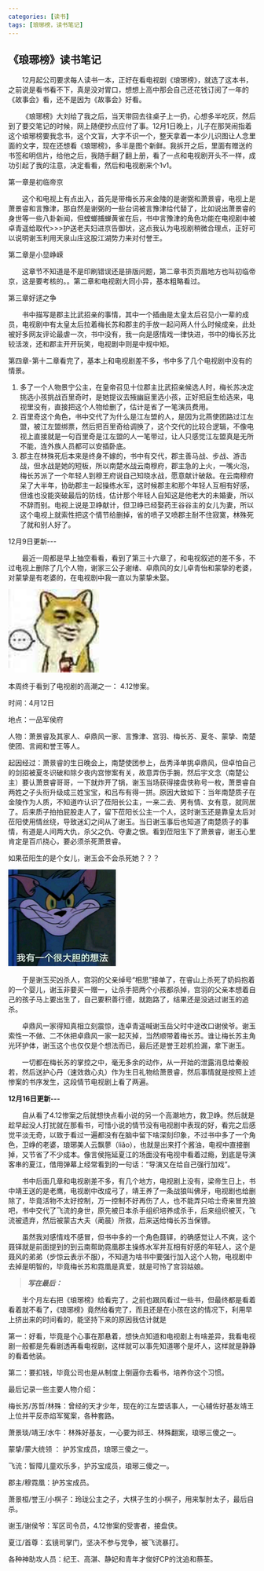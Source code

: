 ```yaml
---
categories: [读书]
tags: [琅琊榜，读书笔记]
---
```


## 《琅琊榜》读书笔记

&emsp;&emsp;12月起公司要求每人读书一本，正好在看电视剧《琅琊榜》，就选了这本书，之前说是看书看不下，真是没对胃口，想想上高中那会自己还花钱订阅了一年的《故事会》看，还不是因为《故事会》好看。

&emsp;&emsp;《琅琊榜》大刘给了我之后，当天带回去往桌子上一扔，心想多半吃灰，然后到了要交笔记的时候，网上随便抄点应付了事。12月1日晚上，儿子在那哭闹指着这个琅琊榜要我念书，这个文盲，大字不识一个，整天拿着一本少儿识图让人念里面的文字，现在还想看《琅琊榜》，多半是图个新鲜。我拆开之后，里面有赠送的书签和明信片，给他之后，我随手翻了翻上册，看了一点和电视剧开头不一样，成功引起了我的注意，决定看看，然后和电视剧来个1v1。

第一章是初临帝京

&emsp;&emsp;这个和电视上有点出入，首先是带梅长苏来金陵的是谢弼和萧景睿，电视上是萧景睿和言豫津，那自然是谢弼的一些台词被言豫津给代替了，比如说出萧景睿的身世等一些八卦新闻，但螳螂捕蝉黄雀在后，书中言豫津的角色功能在电视剧中被卓青遥给取代>>>护送老夫妇进京告御状，这点我认为电视剧稍微合理点，正好可以说明谢玉利用天泉山庄这股江湖势力来对付誉王。

第二章是小显峥嵘

&emsp;&emsp;这章节不知道是不是印刷错误还是排版问题，第二章书页页眉地方也叫初临帝京，这是要考核的。。第二章和电视剧大同小异，基本粗略看过。

第三章好逑之争

&emsp;&emsp;书中描写是郡主比武招亲的事情，其中一个插曲是太皇太后召见小一辈的成员，电视剧中有太皇太后拉着梅长苏和郡主的手放一起问两人什么时候成亲，此处被好多网友评论最虐一次，书中没有，我一向是感情戏一律快进，书中的梅长苏比较活泼，还和郡主开开玩笑，电视剧中则是中规中矩。

第四章-第十二章看完了，基本上和电视剧差不多，书中多了几个电视剧中没有的情景。

1.	多了一个人物景宁公主，在皇帝召见十位郡主比武招亲候选人时，梅长苏决定挑选小孩挑战百里奇时，是她提议去掖幽庭里选小孩，正好把庭生给选来，电视里没有，直接把这个人物给删了，估计是省了一笔演员费用。
2.	百里奇这个角色，书中交代了为什么是江左盟的人，是因为北燕使团路过江左盟，被江左盟绑票，然后把百里奇给调换了，这个交代的比较合逻辑，不像电视上直接就是一句百里奇是江左盟的人一笔带过，让人只感觉江左盟真是无所不能，连外族人员都可以安插卧底。
3.	郡主在林殊死后本来是终身不嫁的，书中有交代，郡主善马战、步战、游击战，但水战是她的短板，所以南楚水战云南穆府，郡主急的上火，一嘴火泡，梅长苏派了一个年轻人到穆王府说自己知晓水战，愿意献计破敌。在云南穆府呆了大半年，协助郡主一起操练水军，这时候郡主和那个年轻人互相有好感，但谁也没能突破最后的防线，估计那个年轻人自知这是他老大的未婚妻，所以不辞而别。电视上说是卫峥献计，但卫峥已经娶药王谷谷主的女儿为妻，所以这个电视上就索性把这个情节给删掉，省的喷子又喷郡主耐不住寂寞，林殊死了就和别人好了。

12月9日更新---

&emsp;&emsp;最近一周都是早上抽空看看，看到了第三十六章了，和电视叙述的差不多，不过电视上删除了几个人物，谢家三公子谢绪、卓鼎风的女儿卓青怡和蒙挚的老婆，对蒙挚是有老婆的，在电视剧中我一直以为蒙挚未娶。

![](/upload/201610/image-1.png)

本周终于看到了电视剧的高潮之一：  4.12惨案。

时间：4月12日

地点：一品军侯府

人物：萧景睿及其家人、卓鼎风一家、言豫津、宫羽、梅长苏、夏冬、蒙挚、南楚使团、言阙和誉王等人。

起因经过：萧景睿的生日晚会上，南楚使团参上，岳秀泽单挑卓鼎风，但卓怕自己的剑招被夏冬识破和除夕夜内宫惨案有关，故意弄伤手腕，然后宇文念（南楚公主）要认萧景睿哥哥，一下就炸开了锅，谢玉当场获得接盘侠称号一枚，萧景睿自两姓之子头衔升级成三姓宝宝，和吕布有得一拼。原因大致如下：当年南楚质子在金陵作为人质，不知道咋认识了莅阳长公主，一来二去、男有情、女有意，就同居了。后来质子拍拍屁股走人了，留下莅阳长公主一个人，这时谢玉还是靠皇太后对莅阳使用情丝绕，导致迷幻之间从了谢玉。当日谢玉事后也知道了南楚质子的事情，有道是人间两大仇，杀父之仇、夺妻之恨。看到莅阳生下了萧景睿，谢玉心里肯定是百爪挠心，要必须杀死萧景睿。
 
如果莅阳生的是个女儿，谢玉会不会杀死她？？？

![](/upload/201610/image.png)

&emsp;&emsp;于是谢玉买凶杀人，宫羽的父亲绰号“相思”接单了，在睿山上杀死了奶妈抱着的一个婴儿，谢玉非要买一赠一，让杀手把两个小孩都杀掉，宫羽的父亲本想着自己的孩子马上要出生了，自己要积善行德，就跑路了，结果还是没逃过谢玉的追杀。

&emsp;&emsp;卓鼎风一家得知真相立刻震惊，连卓青遥喊谢玉岳父时中途改口谢侯爷。谢玉索性一不做、二不休把卓鼎风一家一起灭掉，当然顺带着梅长苏。谁让梅长苏主角光环护体，谢玉这个也仅仅是个想法而已，最后还是誉王趁机捡漏，拿下谢玉。

&emsp;&emsp;一切都在梅长苏的掌控之中，毫无多余的动作，从一开始的泄露消息给秦般若，然后送护心丹（速效救心丸）作为生日礼物给萧景睿，然后事情就是按照上述惨案的书序发生，这段情节电视剧上看了两遍。

**12月16日更新---**

&emsp;&emsp;自从看了4.12惨案之后就想快点看小说的另一个高潮地方，救卫峥。然后就是趁早起没人打扰就在那看书，可惜小说的情节没有电视剧中表现的好，看完之后感觉平淡无奇，以致于看过一遍都没有在脑中留下啥深刻印象，不过书中多了一个角色，卫峥的老婆，琅琊美人云飘蓼（liǎo），也就是出来打个酱油，电视中直接删掉，又节省了不少成本。像言侯拖延夏江的场面没有电视中看着过瘾，到底是导演客串的夏江，借用弹幕上经常看到的一句话：“导演又在给自己强行加戏”。

&emsp;&emsp;书中后面几章和电视剧差不多，有几个地方，电视剧上没有，梁帝生日上，书中靖王送的是老鹰，电视剧中改成弓了，靖王养了一条战狼叫佛牙，电视剧也给删除了，毕竟活物不太好控制，万一控制不好再伤了人，也不能弄只哈士奇来冒充狼吧，书中交代了飞流的身世，原先被日本杀手组织培养成杀手，后来组织被灭，飞流被遗弃，然后被蒙古大夫（蔺晨）所救，后来送给梅长苏当保镖。

&emsp;&emsp;虽然我对感情戏不感冒，但书中多的一个角色聂铎，的确感觉让人不爽，这个聂铎就是前面提到的到云南帮助霓凰郡主操练水军并互相有好感的年轻人，这个是聂风的弟弟（步惊云表示不服），不知道为啥书中要强行加入这个人物，电视剧中去掉是明智的，毕竟梅长苏和霓凰是真爱，就是可怜了宫羽姑娘。

>***写在最后：***

&emsp;&emsp;半个月左右把《琅琊榜》给看完了，之前也跟风看过一些书，但最终都是看着看着就不看了，《琅琊榜》竟然给看完了，而且还是在小孩在这的情况下，利用早上挤出来的时间看的，能坚持下来的原因我估计就是

第一：好看，毕竟是个心事在那悬着，想快点知道和电视剧上有啥差异，我看电视剧一般都是先看剧透再看电视剧，这样就可以事先知道哪个是坏人，这样就是静静的看着他装。

第二：要扣钱，毕竟公司也是从制度上倒逼你去看书，培养你这个习惯。

最后记录一些主要人物介绍：

梅长苏/苏哲/林殊：曾经的天才少年，现在的江左盟话事人，一心辅佐好基友靖王上位并平反赤焰军冤案，各种套路。

萧景琰/靖王/水牛：林殊好基友，一心要为祁王、林殊翻案，琅琊三傻之一。

蒙挚/蒙大统领 ： 护苏宝成员，琅琊三傻之一。

飞流：智障儿童欢乐多，护苏宝成员，琅琊三傻之一。

郡主/穆霓凰：护苏宝成员。

萧景桓/誉王/小棋子：玲珑公主之子，大棋子生的小棋子，用来掣肘太子，最后自杀。

谢玉/谢侯爷：军区司令员，4.12惨案的受害者，接盘侠。

夏江/首尊：玄镜司掌门，坚决不参与党争，被飞流暴打。

各种神助攻人员：纪王、高湛、静妃和青年才俊好CP的沈追和蔡荃。
